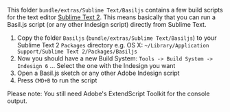 This folder `bundle/extras/Sublime Text/Basiljs` contains a few build scripts for the text editor [Sublime Text 2](http://www.sublimetext.com/2). This means basically that you can run a Basil.js script (or any other Indesign script) directly from Sublime Text. 

1. Copy the folder `Basiljs` (`bundle/extras/Sublime Text/Basiljs`) to your Sublime Text 2 `Packages` directory e.g. OS X: `~/Library/Application Support/Sublime Text 2/Packages/Basiljs`
2. Now you should have a new Build System: `Tools -> Build System -> Indesign 6` ... Select the one with the Indesign you want
3. Open a Basil.js sketch or any other Adobe Indesign script
4. Press `CMD+B` to run the script

Please note: You still need Adobe's ExtendScript Toolkit for the console output.